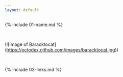 ```yaml
---
layout: default
---
```


{% include 01-name.md %}

<br>

(![Image of Baracktocat] (https://octodex.github.com/images/baracktocat.jpg))

<br>

{% include 03-links.md %}

